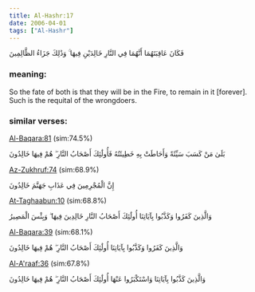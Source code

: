 ```yaml
---
title: Al-Hashr:17
date: 2006-04-01
tags: ["Al-Hashr"]
---
```

فَكَانَ عَاقِبَتَهُمَا أَنَّهُمَا فِي النَّارِ خَالِدَيْنِ فِيهَا ۚ وَذَٰلِكَ جَزَاءُ الظَّالِمِينَ
### meaning: 
So the fate of both is that they will be in the Fire, to remain in it [forever]. Such is the requital of the wrongdoers.
### similar verses: 

[Al-Baqara:81](/2/81) (sim:74.5%)

بَلَىٰ مَنْ كَسَبَ سَيِّئَةً وَأَحَاطَتْ بِهِ خَطِيئَتُهُ فَأُولَٰئِكَ أَصْحَابُ النَّارِ ۖ هُمْ فِيهَا خَالِدُونَ

[Az-Zukhruf:74](/43/74) (sim:68.9%)

إِنَّ الْمُجْرِمِينَ فِي عَذَابِ جَهَنَّمَ خَالِدُونَ

[At-Taghaabun:10](/64/10) (sim:68.8%)

وَالَّذِينَ كَفَرُوا وَكَذَّبُوا بِآيَاتِنَا أُولَٰئِكَ أَصْحَابُ النَّارِ خَالِدِينَ فِيهَا ۖ وَبِئْسَ الْمَصِيرُ

[Al-Baqara:39](/2/39) (sim:68.1%)

وَالَّذِينَ كَفَرُوا وَكَذَّبُوا بِآيَاتِنَا أُولَٰئِكَ أَصْحَابُ النَّارِ ۖ هُمْ فِيهَا خَالِدُونَ

[Al-A'raaf:36](/7/36) (sim:67.8%)

وَالَّذِينَ كَذَّبُوا بِآيَاتِنَا وَاسْتَكْبَرُوا عَنْهَا أُولَٰئِكَ أَصْحَابُ النَّارِ ۖ هُمْ فِيهَا خَالِدُونَ
